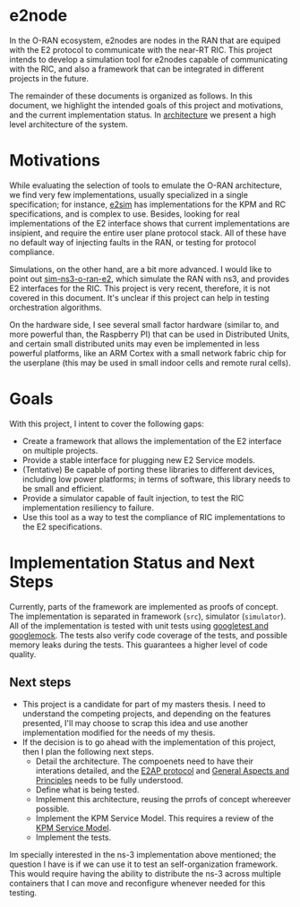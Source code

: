 # e2node

In the O-RAN ecosystem, e2nodes are nodes in the RAN that are equiped with the E2 protocol to communicate with the near-RT RIC. This project intends to develop a simulation tool for e2nodes capable of communicating with the RIC, and also a framework that can be integrated in different projects in the future.

The remainder of these documents is organized as follows. In this document, we highlight the intended goals of this project and motivations, and the current implementation status. In [architecture](architecture.md) we present a high level architecture of the system.

# Motivations
While evaluating the selection of tools to emulate the O-RAN architecture, we find very few implementations, usually specialized in a single specification; for instance, [e2sim](https://gerrit.o-ran-sc.org/r/admin/repos/sim/e2-interface) has implementations for the KPM and RC specifications, and is complex to use. Besides, looking for real implementations of the E2 interface shows that current implementations are insipient, and require the entire user plane protocol stack. All of these have no default way of injecting faults in the RAN, or testing for protocol compliance.

Simulations, on the other hand, are a bit more advanced. I would like to point out [sim-ns3-o-ran-e2](https://github.com/o-ran-sc/sim-ns3-o-ran-e2), which simulate the RAN with ns3, and provides E2 interfaces for the RIC. This project is very recent, therefore, it is not covered in this document. It's unclear if this project can help in testing orchestration algorithms.

On the hardware side, I see several small factor hardware (similar to, and more powerful than, the Raspberry PI) that can be used in Distributed Units, and certain small distributed units may even be implemented in less powerful platforms, like an ARM Cortex with a small network fabric chip for the userplane (this may be used in small indoor cells and remote rural cells).

# Goals
With this project, I intent to cover the following gaps:
- Create a framework that allows the implementation of the E2 interface on multiple projects.
- Provide a stable interface for plugging new E2 Service models.
- (Tentative) Be capable of porting these libraries to different devices, including low power platforms; in terms of software, this library needs to be small and efficient.
- Provide a simulator capable of fault injection, to test the RIC implementation resiliency to failure.
- Use this tool as a way to test the compliance of RIC implementations to the E2 specifications.

# Implementation Status and Next Steps
Currently, parts of the framework are implemented as proofs of concept. The implementation is separated in framework (`src`), simulator (`simulator`). All of the implementation is tested with unit tests using [googletest and googlemock](https://github.com/google/googletest). The tests also verify code coverage of the tests, and possible memory leaks during the tests. This guarantees a higher level of code quality.

## Next steps
- This project is a candidate for part of my masters thesis. I need to understand the competing projects, and depending on the features presented, I'll may choose to scrap this idea and use another implementation modified for the needs of my thesis.
- If the decision is to go ahead with the implementation of this project, then I plan the following next steps.
  - Detail the architecture. The compoenets need to have their interations detailed, and the [E2AP protocol](https://orandownloadsweb.azurewebsites.net/download?id=326) and [General Aspects and Principles](https://orandownloadsweb.azurewebsites.net/download?id=262) needs to be fully understood.
  - Define what is being tested.
  - Implement this architecture, reusing the prrofs of concept whereever possible.
  - Implement the KPM Service Model. This requires a review of the [KPM Service Model](https://orandownloadsweb.azurewebsites.net/download?id=324).
  - Implement the tests.

Im specially interested in the ns-3 implementation above mentioned; the question I have is if we can use it to test an self-organization framework. This would require having the ability to distribute the ns-3 across multiple containers that I can move and reconfigure whenever needed for this testing.

